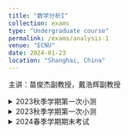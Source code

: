 ```yaml
---
title: "数学分析I"
collection: exams
type: "Undergraduate course"
permalink: /exams/analysis-1
venue: "ECNU"
date: 2024-01-23
location: "Shanghai, China"
---
```

主讲：苗俊杰副教授，戴浩辉副教授

<details markdown="1">
  <summary> 2023秋季学期第一次小测</summary>
  
**第1题[20分]** 判断下列陈述是否正确，并简述理由（判断2分，理由3分）
1. 给定数列\\(\\{a_n\\}\\)和实数\\(a\\)，若对任意\\(\varepsilon>0\\)，在\\(U(a,\varepsilon)\\)中总包含\\(\\{a_n\\}\\)中的无穷多项，则数列\\(\\{a_n\\}\\)以\\(a\\)为极限；
2. \\(f(x)=\max\\{\|x\|,e^x\\},x\in\mathbb{R}\\)是一个初等函数；
3. 给定数列\\(\\{a_n\\}\\)，若对任意\\(\varepsilon>0\\)，存在\\(N>0\\)使得对\\(n>N\\)都有\\(\|a_n-a_{2n}\|<\varepsilon\\)，则数列\\(\\{a_n\\}\\)收敛；
4. 存在一个数列\\(\\{a_n\\}\\)，对任意\\(a\in[0,1]\\)，都存在一个子列\\(\\{a_{n_{k}}\\}\\)使得\\(\lim\limits_{k\to +\infty}a_{n_{k}}=a.\\)

**第2题[10分]** 写出下确界的定义，并对给定的非空有界集合\\(A\\)与\\(B\\)，证明\\(\inf(A\cup B)=\min\\{\inf A,\inf B\\}.\\)

**第3题[10分]** 给定数列\\(\\{a_n\\}\\)和实数\\(a\\)，若对任意\\(k\in\mathbb{N}_ +\\)，存在\\(N>0\\)，使得对任意\\(n>N\\)，都有\\(\|a_n-a\|<\frac{1}{10^k}\\). 证明\\(\lim\limits_{n\to+\infty}a_n=a.\\) 

**第4题[10分]** 写出数列极限的\\(\varepsilon-N\\)定义，并用其证明\\(\lim\limits_{n\to+\infty}\frac{6n^2+7}{4n^2+4n+1}=\frac{3}{2}.\\)

**第5题[10分]** 证明数集\\(\\{x\in\mathbb{Q}:x^2\le 2\\}\\)没有最大元.

**第6题[10分]** 写出非正常极限\\(\lim\limits_{n\to+\infty}a_n=\infty\\)的定义，并用其证明\\(\lim\limits_{n\to+\infty} (-n)^n=\infty\\).

**第7题[10分]** 设\\[a_n=\sqrt{1+\sqrt{2+\cdots+\sqrt{n}}}\\]证明\\(\\{a_n\\}\\)收敛.

**第8题[10分]** 设\\(x_1=a>0,x_{n+1}=10\sqrt{x_n},n=1,2,\cdots\\)，求数列\\(\\{x_n\\}\\)的极限.

**第9题[10分]** 叙述数列收敛的柯西准则，并用其证明\\(\\{\sin n\\}\\)不收敛.

</details>
<details markdown="1">
  <summary> 2023秋季学期第一次小测</summary>
  
**第7题[10分]** 证明\\(\lim\limits_{x\to -\infty}f(x)=\infty\\)的充要条件是：对任意单调减且趋于\\(-\infty\\)的数列\\(\\{x_n\\}\\)都有\\(\lim\limits_{n\to \infty}f(x_n)=\infty\\).

**第8题[10分]** \\(f(x)\\)定义在\\([a,b]\\)上，对每一点\\(x_0\in[a,b]\\)满足：\\(\forall \varepsilon,\ \exists\ \delta>0\\)，当\\(x\in(x_0-\delta,x_0+\delta)\cap[a,b] \\)时\\(f(x)>f(x_0)-\varepsilon\\). 证明：\\(f(x)\\)在\\([a,b]\\)上能取得最小值.

</details>

<details markdown="1">
  <summary>2024春季学期期末考试</summary>

**第1题[16分]** 判断下列命题是否正确并给出理由（每题4分）  
1. 若 \\(\forall n \in \mathbb{N}^+\\)，\\(\exists \delta > 0\\)，\\(\forall x \in (x_0 - \delta, x_0) \cup (x_0, x_0 + \delta)\\)，\\(\|f(x) - A\| < \frac{1}{\sqrt{n}}\\)，则 \\(\lim\limits_{x \to x_0} f(x) = A\\).  
2. 任意数列必有收敛子列.  
3. 若 \\(f(x)\\) 在 \\((a, b]\\) 上一致连续，则 \\(\lim\limits_{x \to a^+} f(x)\\) 存在.  
4. 设 \\(D(x)\\) 为 Dirichlet 函数，则存在函数 \\(F(x)\\)，使得 \\(F'(x) = D(x)\\).  

**第2题[20分]** 计算下列极限或导数（每题5分）  
1. 求 \\(\displaystyle \lim\limits_{n \to \infty} \left( 1 + \frac{1}{2n+1} \right)^n\\).  
2. 求 \\(\displaystyle \lim\limits_{x \to 0} \frac{(1+x)^{\frac{1}{3}}-1}{\ln(1+x)}\\).  
3. 求 \\(\displaystyle \lim\limits_{x \to 0} \left( \frac{1}{\sin^2 x} - \frac{1}{x^2} \right)\\).  
4. 计算 \\(f'(x)\\)，其中 \\(\displaystyle f(x) = \begin{cases} x^2 \cos \frac{1}{x} & x \neq 0 \\ 0 & x = 0 \end{cases}\\).  

**第3题[6分]**  
证明： \\(\tan x + \sin x > 2x\\)， \\(\forall x \in (0, \frac{\pi}{2})\\).  

**第4题[8分]**  
研究 \\(\displaystyle f(x) = \frac{(\ln x)^2}{x}\\) 有哪些极值？若是最值也请指出.  

**第5题[8分]**  
设 \\(\displaystyle a_n = \sin 1 + \frac{\sin 2}{2^2} + \cdots + \frac{\sin n}{n^2}\\)，证明： \\(\\{a_n\\}\\) 收敛.  

**第6题[8分]**  
设 \\(f\\) 是在开区间 \\(I\\) 上的凸函数， \\(g\\) 是在开区间 \\(J\\) 上的严格单增凸函数， \\(f(I) \subset J\\)，若 \\(g \circ f\\) 在 \\(I\\) 上存在最大值，证明： \\(f\\) 是常值函数.  
**第7题[8分]**  
设 \\(f(x)\\) 在 \\([a, b]\\) 上一阶连续可导，在 \\((a, b)\\) 上二阶可导且存在一个极值点，证明：存在 \\(\xi \in (a, b)\\)，使得 \\(\displaystyle \|f(b) - f(a)\| \leq \frac{(b-a)^2}{2} \|f''(\xi)\|\\).  

**第8题[8分]**  
设 \\(f(x)\\) 是定义在 \\((-\infty, +\infty)\\) 上的连续函数，且 \\(\displaystyle \lim\limits_{x \to \infty} f(x) = A\\)，证明： \\(f(x)\\) 必在 \\((-\infty, +\infty)\\) 上存在最值.  

**第9题[8分]**  
设 \\(f(x)\\) 在 \\([a, b]\\) 上连续，在 \\((a, b)\\) 上可导，且 \\(f(x)\\) 不是线性函数，证明：存在 \\(\xi_1, \xi_2 \in (a, b)\\)，使得 \\(\displaystyle f'(\xi_1) > \frac{f(b)-f(a)}{b-a}\\), \\(\displaystyle f'(\xi_2) < \frac{f(b)-f(a)}{b-a}\\).  

**第10题[10分]**  
用有限覆盖定理证明聚点定理.  

</details>
